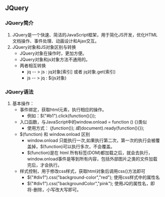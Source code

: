 ## JQuery

### JQuery简介
1. JQuery是一个快速、简洁的JavaScript框架，用于简化JS开发，优化HTML文档操作、事件处理、动画设计和Ajax交互。
2. JQuery对象和JS对象区别与转换
    + JQuery对象在操作时，更加方便。
    + JQuery对象和js对象方法不通用的。
    + 两者相互转换
       * jq -- > js : jq对象[索引] 或者 jq对象.get(索引)
       * js -- > jq : $(js对象)

### JQuery语法
1. 基本操作：
    + 事件绑定，获取html元素，执行相应的操作。
        + 例如：$("#b1").click(function(){});
    + 入口函数，与JavaScript中的window.onload = function () {}类似
        + 使用方式： $(function () {});或$(document).ready(function(){});
    + $(function)  和 window.onload 区别
        + window.onload 只能执行一次,如果执行第二次，第一次的执行会被覆盖掉，$(function)可以执行多次，不会覆盖。
        + $(function)是在 html 所有标签(DOM)都加载之后，就会去执行，window.onload事件是等到所有内容，包括外部图片之类的文件加载完后，才会执行。
    + 样式控制，用于修改css样式，获取html对象后调用css()方法即可
        + $("#div1").css("background-color","red"); 使用css样式中的属性名
        + $("#div1").css("backgroundColor","pink"); 使用JQ的属性名，即将-删除，小写改大写即可。